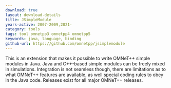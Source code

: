 ```yaml
---
download: true
layout: download-details
title: JSimpleModule
years-active: 2007-2009,2021-
category: tools
tags: tool omnetpp3 omnetpp4 omnetpp5
keywords: java, language, binding
github-url: https://github.com/omnetpp/jsimplemodule
---
```


This is an extension that makes it possible to write OMNeT++ simple modules in
Java. Java and C++-based simple modules can be freely mixed in simulations.
Integration is not seamless though, there are limitations as to what OMNeT++
features are available, as well special coding rules to obey in the Java code.
Releases exist for all major OMNeT++ releases.
